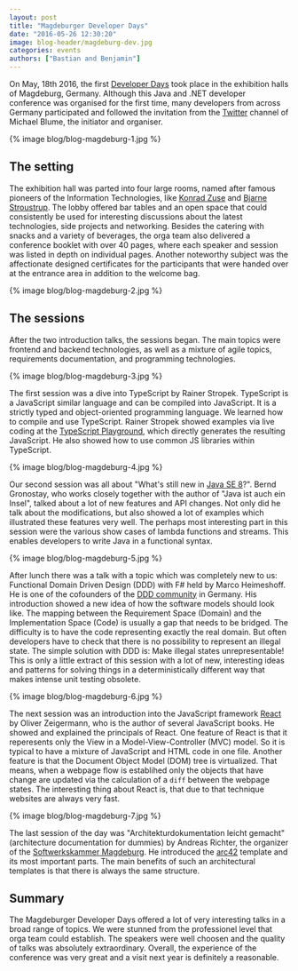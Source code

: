 ```yaml
---
layout: post
title: "Magdeburger Developer Days"
date: "2016-05-26 12:30:20"
image: blog-header/magdeburg-dev.jpg
categories: events
authors: ["Bastian and Benjamin"]
---
```


On May, 18th 2016, the first [Developer Days](http://md-devdays.de/) took place in the exhibition halls of Magdeburg, Germany.
Although this Java and .NET developer conference was organised for the first time, many developers from across Germany participated and followed the invitation from the [Twitter](https://twitter.com/MiB_MD_DevDays) channel of Michael Blume, the initiator and organiser.

{% image blog/blog-magdeburg-1.jpg %}

## The setting

The exhibition hall was parted into four large rooms, named after famous pioneers of the Information Technologies, like [Konrad Zuse](https://en.wikipedia.org/wiki/Konrad_Zuse) and [Bjarne Stroustrup](https://en.wikipedia.org/wiki/Bjarne_Stroustrup).
The lobby offered bar tables and an open space that could consistently be used for interesting discussions about the latest technologies, side projects and networking.
Besides the catering with snacks and a variety of beverages, the orga team also delivered a conference booklet with over 40 pages, where each speaker and session was listed in depth on individual pages.
Another noteworthy subject was the affectionate designed certificates for the participants that were handed over at the entrance area in addition to the welcome bag.

{% image blog/blog-magdeburg-2.jpg %}

## The sessions

After the two introduction talks, the sessions began. The main topics were frontend and backend technologies, as well as a mixture of agile topics, requirements documentation, and programming technologies.

{% image blog/blog-magdeburg-3.jpg %}

The first session was a dive into TypeScript by Rainer Stropek.
TypeScript is a JavaScript similar language and can be compiled into JavaScript.
It is a strictly typed and object-oriented programming language.
We learned how to compile and use TypeScript.
Rainer Stropek showed examples via live coding at the [TypeScript Playground](https://www.typescriptlang.org/play/index.html), which directly generates the resulting JavaScript.
He also showed how to use common JS libraries within TypeScript.

{% image blog/blog-magdeburg-4.jpg %}

Our second session was all about "What's still new in [Java SE 8](https://docs.oracle.com/javase/8/docs/api)?".
Bernd Gronostay, who works closely together with the author of "Java ist auch ein Insel", talked about a lot of new features and API changes.
Not only did he talk about the modifications, but also showed a lot of examples which illustrated these features very well. 
The perhaps most interesting part in this session were the various show cases of lambda functions and streams.
This enables developers to write Java in a functional syntax.

{% image blog/blog-magdeburg-5.jpg %}

After lunch there was a talk with a topic which was completely new to us:
Functional Domain Driven Design (DDD) with F# held by Marco Heimeshoff. 
He is one of the cofounders of the [DDD community](http://dddcommunity.org) in Germany.
His introduction showed a new idea of how the software models should look like.
The mapping between the Requirement Space (Domain) and the Implementation Space (Code) is usually a gap that needs to be bridged.
The difficulty is to have the code representing exactly the real domain.
But often developers have to check that there is no possibility to represent an illegal state.
The simple solution with DDD is: Make illegal states unrepresentable!
This is only a little extract of this session with a lot of new, interesting ideas and patterns for solving things in a deterministically different way that makes intense unit testing obsolete.

{% image blog/blog-magdeburg-6.jpg %}

The next session was an introduction into the JavaScript framework [React](https://facebook.github.io/react) by Oliver Zeigermann, who is the author of several JavaScript books.
He showed and explained the principals of React.
One feature of React is that it reperesents only the View in a Model-View-Controller (MVC) model. 
So it is typical to have a mixture of JavaScript and HTML code in one file.
Another feature is that the Document Object Model (DOM) tree is virtualized.
That means, when a webpage flow is establihed only the objects that have change are updated via the calculation of a `diff` between the webpage states.
The interesting thing about React is, that due to that technique websites are always very fast.

{% image blog/blog-magdeburg-7.jpg %}

The last session of the day was "Architekturdokumentation leicht gemacht" (architecture documentation for dummies) by Andreas Richter, the organizer of the [Softwerkskammer Magdeburg](https://www.softwerkskammer.org/groups/magdeburg).
He introduced the [arc42](http://arc42.org) template and its most important parts. 
The main benefits of such an architectural templates is that there is always the same structure.

## Summary

The Magdeburger Developer Days offered a lot of very interesting talks in a broad range of topics.
We were stunned from the professionel level that orga team could establish. 
The speakers were well choosen and the quality of talks was absolutely extraordinary.
Overall, the experience of the conference was very great and a visit next year is definitely a reasonable.
